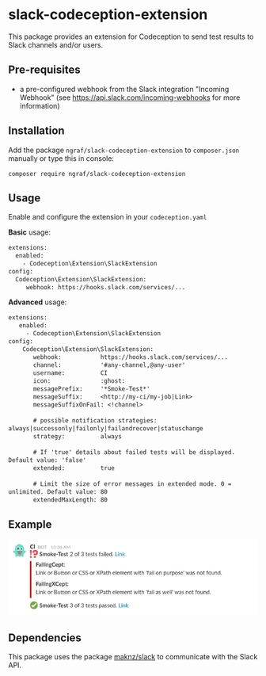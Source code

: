 slack-codeception-extension
=============================
This package provides an extension for Codeception to send test results to Slack channels and/or users.

Pre-requisites
-------------

- a pre-configured webhook from the Slack integration "Incoming Webhook"
(see https://api.slack.com/incoming-webhooks for more information)

Installation
-----------

Add the package `ngraf/slack-codeception-extension` to `composer.json` manually or type this in console:

    composer require ngraf/slack-codeception-extension
    
Usage
-----
Enable and configure the extension in your `codeception.yaml`

**Basic** usage:

    extensions:
      enabled:
        - Codeception\Extension\SlackExtension
    config:
      Codeception\Extension\SlackExtension:
         webhook: https://hooks.slack.com/services/...
           
**Advanced** usage:

    extensions:
       enabled:
         - Codeception\Extension\SlackExtension
    config:
        Codeception\Extension\SlackExtension:
           webhook:           https://hooks.slack.com/services/...
           channel:           '#any-channel,@any-user'
           username:          CI
           icon:              :ghost:
           messagePrefix:     '*Smoke-Test*'
           messageSuffix:     <http://my-ci/my-job|Link>
           messageSuffixOnFail: <!channel>
           
           # possible notification strategies: always|successonly|failonly|failandrecover|statuschange
           strategy:          always
           
           # If 'true' details about failed tests will be displayed. Default value: 'false'
           extended:          true
           
           # Limit the size of error messages in extended mode. 0 = unlimited. Default value: 80
           extendedMaxLength: 80
           
Example
-----

![slack-example](slack-example.png)

Dependencies
-----
This package uses the package [maknz/slack](https://github.com/maknz/slack) to communicate with the Slack API.